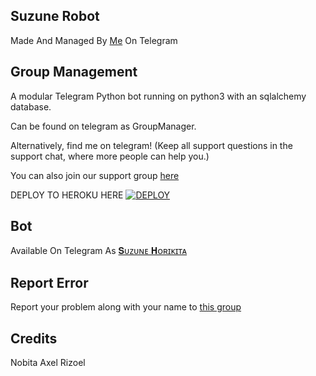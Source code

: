 ## Suzune Robot 
Made And Managed By [Me](https://t.me/DesiNobita) On Telegram 

## Group Management 

A modular Telegram Python bot running on python3 with an sqlalchemy database.

Can be found on telegram as GroupManager.

Alternatively, find me on telegram! (Keep all support questions in the support chat, where more people can help you.)

You can also join our support group [here](https://t.me/Suzune_Support)

DEPLOY TO HEROKU HERE
[![DEPLOY](https://telegra.ph/file/82bb2b374c9e35da0f9c2.jpg)](https://heroku.com/deploy?template=https://github.com/desinobita/Suzunerobot)

## Bot
Available On Telegram As [𝐒ᴜᴢᴜɴᴇ 𝐇ᴏʀɪᴋɪᴛᴀ](https://t.me/Suzune_Superbot)

## Report Error 
Report your problem along with your name to [this group](https://t.me/Suzune_Support)

## Credits
 
 Nobita
 Axel
 Rizoel
